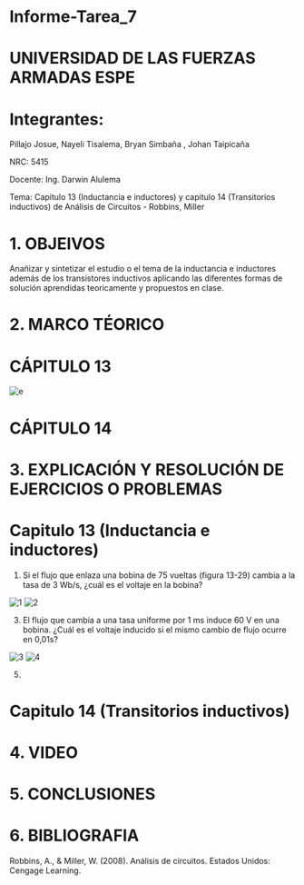 
# Informe-Tarea_7

# UNIVERSIDAD DE LAS FUERZAS ARMADAS ESPE

# Integrantes:

Pillajo Josue, Nayeli Tisalema, Bryan Simbaña , Johan Taipicaña

NRC: 5415

Docente: Ing. Darwin Alulema

Tema: Capitulo 13 (Inductancia e inductores) y capitulo 14 (Transitorios inductivos) de Análisis de Circuitos - Robbins, Miller

# 1. OBJEIVOS

Anañizar  y sintetizar el estudio o  el tema de la inductancia  e inductores además  de los transistores inductivos  aplicando las diferentes formas de solución aprendidas  teoricamente y propuestos en clase.


# 2. MARCO TÉORICO

# CÁPITULO 13

![e](https://user-images.githubusercontent.com/85522189/130662988-a82a329e-9962-447a-8809-2af4ca62c2ce.PNG)

# CÁPITULO 14


# 3. EXPLICACIÓN Y RESOLUCIÓN DE EJERCICIOS O PROBLEMAS

# Capitulo 13 (Inductancia e inductores)

1. Si el flujo que enlaza una bobina de 75 vueltas (figura 13-29) cambia a la tasa de 3 Wb/s, ¿cuál es el voltaje en la bobina?

![1](https://user-images.githubusercontent.com/84783236/130695246-7a560684-5963-4cfa-847d-342c14b6ca42.png)   ![2](https://user-images.githubusercontent.com/84783236/130695361-336ae2fe-9233-4b71-8c89-ddc1fe1b237d.png)


3.  El flujo que cambia a una tasa uniforme por 1 ms induce 60 V en una bobina. ¿Cuál es el voltaje inducido si el mismo cambio de flujo ocurre en 0,01s?

![3](https://user-images.githubusercontent.com/84783236/130695463-950ed9d2-1d12-43c1-a73a-1323c8b6c1d1.png)   ![4](https://user-images.githubusercontent.com/84783236/130695484-15e54bd9-937e-40fe-84e1-914f3ce48ff5.png)

5.


#  Capitulo 14 (Transitorios inductivos)
























# 4. VIDEO

# 5. CONCLUSIONES


# 6. BIBLIOGRAFIA

Robbins, A., & Miller, W. (2008). Análisis de circuitos. Estados Unidos: Cengage Learning.

















